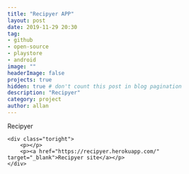 ```yaml
---
title: "Recipyer APP"
layout: post
date: 2019-11-29 20:30
tag: 
- github
- open-source
- playstore
- android
image: ""
headerImage: false
projects: true
hidden: true # don't count this post in blog pagination
description: "Recipyer"
category: project
author: allan
---
```


<div class="side-by-side">
    <div class="toleft">
        <figcaption class="caption">Recipyer</figcaption>
    </div>

    <div class="toright">
        <p></p>
        <p><a href="https://recipyer.herokuapp.com/" target="_blank">Recipyer site</a></p>
    </div>
</div>
